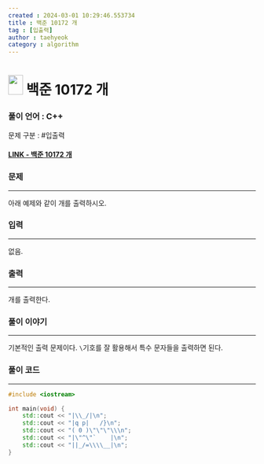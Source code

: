 ```yaml
---
created : 2024-03-01 10:29:46.553734
title : 백준 10172 개
tag : [입출력]
author : taehyeok
category : algorithm
---
```

# <img src="https://d2gd6pc034wcta.cloudfront.net/tier/1.svg" width="30" height="40"> 백준 10172 개


### 풀이 언어 : C++

문제 구분 : #입출력
#### [LINK - 백준 10172 개](https://www.acmicpc.net/problem/10172)

### 문제

<hr>


아래 예제와 같이 개를 출력하시오.

### 입력

<hr>


없음.
### 출력

<hr>

개를 출력한다.

### 풀이 이야기

<hr>


기본적인 출력 문제이다. `\`기호를 잘 활용해서 특수 문자들을 출력하면 된다.

### 풀이 코드

<hr>


``` c++
#include <iostream>

int main(void) {
	std::cout << "|\\_/|\n";
	std::cout << "|q p|   /}\n";
	std::cout << "( 0 )\"\"\"\\\n";
	std::cout << "|\"^\"`    |\n";
	std::cout << "||_/=\\\\__|\n";
}
```
